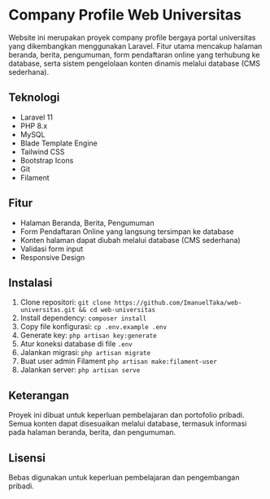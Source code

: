 # Company Profile Web Universitas

Website ini merupakan proyek company profile bergaya portal universitas yang dikembangkan menggunakan Laravel. Fitur utama mencakup halaman beranda, berita, pengumuman, form pendaftaran online yang terhubung ke database, serta sistem pengelolaan konten dinamis melalui database (CMS sederhana).

## Teknologi

-   Laravel 11
-   PHP 8.x
-   MySQL
-   Blade Template Engine
-   Tailwind CSS
-   Bootstrap Icons
-   Git
-   Filament

## Fitur

-   Halaman Beranda, Berita, Pengumuman
-   Form Pendaftaran Online yang langsung tersimpan ke database
-   Konten halaman dapat diubah melalui database (CMS sederhana)
-   Validasi form input
-   Responsive Design

## Instalasi

1. Clone repositori:
   `git clone https://github.com/ImanuelTaka/web-universitas.git && cd web-universitas`
2. Install dependency:
   `composer install`
3. Copy file konfigurasi:
   `cp .env.example .env`
4. Generate key:
   `php artisan key:generate`
5. Atur koneksi database di file `.env`
6. Jalankan migrasi:
   `php artisan migrate`
7. Buat user admin Filament
   `php artisan make:filament-user`
8. Jalankan server:
   `php artisan serve`

## Keterangan

Proyek ini dibuat untuk keperluan pembelajaran dan portofolio pribadi. Semua konten dapat disesuaikan melalui database, termasuk informasi pada halaman beranda, berita, dan pengumuman.

## Lisensi

Bebas digunakan untuk keperluan pembelajaran dan pengembangan pribadi.
